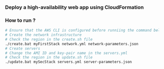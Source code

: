 ### Deploy a high-availability web app using CloudFormation



### How to run ?

```bash
# Ensure that the AWS CLI is configured before runniing the command below
# Create the network infrastructure
# Check the region in the create.sh file
./create.bat myFirstStack network.yml network-parameters.json
# Create servers
# Change the AMI ID and key-pair name in the servers.yml
# Check the region in the update.sh file
./update.bat mySecStack servers.yml server-parameters.json
```